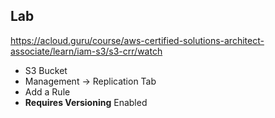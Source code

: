 ## Lab
https://acloud.guru/course/aws-certified-solutions-architect-associate/learn/iam-s3/s3-crr/watch

* S3 Bucket
* Management -> Replication Tab
* Add a Rule
* **Requires Versioning** Enabled
